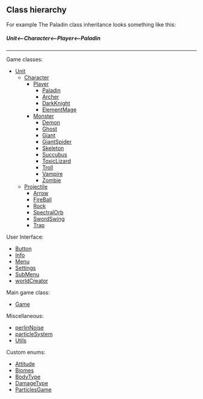 ##  Class hierarchy


For example The Paladin class inheritance looks something like this:

##### Unit<--Character<--Player<--Paladin
---

Game classes:

- [Unit](https://github.com/sebe324/retro-game/blob/main/doc/UNIT.md)
  - [Character](#)
    - [Player](#)
      - [Paladin](#)
      - [Archer](#)
      - [DarkKnight](#)
      - [ElementMage](#)
    - [Monster](#)
      - [Demon](#)
      - [Ghost](#)
      - [Giant](#)
      - [GiantSpider](#)
      - [Skeleton](#)
      - [Succubus](#)
      - [ToxicLizard](#)
      - [Troll](#)
      - [Vampire](#)
      - [Zombie](#)
  - [Projectile](#)
    - [Arrow](#)
    - [FireBall](#)
    - [Rock](#)
    - [SpectralOrb](#)
    - [SwordSwing](#)
    - [Trap](#)

User Interface:

- [Button](#)
- [Info](#)
- [Menu](#)
- [Settings](#)
- [SubMenu](#)
- [worldCreator](#)

Main game class:

- [Game](#)

Miscellaneous:
  - [perlinNoise](#)
  - [particleSystem](#)
  - [Utils](#)
  
Custom enums:
  - [Attitude](#)
  - [Biomes](#)
  - [BodyType](#)
  - [DamageType](#)
  - [ParticlesGame](#)
